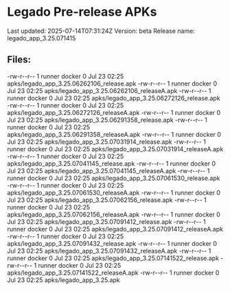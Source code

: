 # Legado Pre-release APKs
Last updated: 2025-07-14T07:31:24Z
Version: beta
Release name: legado_app_3.25.071415
## Files:
-rw-r--r-- 1 runner docker 0 Jul 23 02:25 apks/legado_app_3.25.06262106_release.apk
-rw-r--r-- 1 runner docker 0 Jul 23 02:25 apks/legado_app_3.25.06262106_releaseA.apk
-rw-r--r-- 1 runner docker 0 Jul 23 02:25 apks/legado_app_3.25.06272126_release.apk
-rw-r--r-- 1 runner docker 0 Jul 23 02:25 apks/legado_app_3.25.06272126_releaseA.apk
-rw-r--r-- 1 runner docker 0 Jul 23 02:25 apks/legado_app_3.25.06291358_release.apk
-rw-r--r-- 1 runner docker 0 Jul 23 02:25 apks/legado_app_3.25.06291358_releaseA.apk
-rw-r--r-- 1 runner docker 0 Jul 23 02:25 apks/legado_app_3.25.07031914_release.apk
-rw-r--r-- 1 runner docker 0 Jul 23 02:25 apks/legado_app_3.25.07031914_releaseA.apk
-rw-r--r-- 1 runner docker 0 Jul 23 02:25 apks/legado_app_3.25.07041145_release.apk
-rw-r--r-- 1 runner docker 0 Jul 23 02:25 apks/legado_app_3.25.07041145_releaseA.apk
-rw-r--r-- 1 runner docker 0 Jul 23 02:25 apks/legado_app_3.25.07061530_release.apk
-rw-r--r-- 1 runner docker 0 Jul 23 02:25 apks/legado_app_3.25.07061530_releaseA.apk
-rw-r--r-- 1 runner docker 0 Jul 23 02:25 apks/legado_app_3.25.07062156_release.apk
-rw-r--r-- 1 runner docker 0 Jul 23 02:25 apks/legado_app_3.25.07062156_releaseA.apk
-rw-r--r-- 1 runner docker 0 Jul 23 02:25 apks/legado_app_3.25.07091412_release.apk
-rw-r--r-- 1 runner docker 0 Jul 23 02:25 apks/legado_app_3.25.07091412_releaseA.apk
-rw-r--r-- 1 runner docker 0 Jul 23 02:25 apks/legado_app_3.25.07091432_release.apk
-rw-r--r-- 1 runner docker 0 Jul 23 02:25 apks/legado_app_3.25.07091432_releaseA.apk
-rw-r--r-- 1 runner docker 0 Jul 23 02:25 apks/legado_app_3.25.07141522_release.apk
-rw-r--r-- 1 runner docker 0 Jul 23 02:25 apks/legado_app_3.25.07141522_releaseA.apk
-rw-r--r-- 1 runner docker 0 Jul 23 02:25 apks/legado_app_3.25.apk
